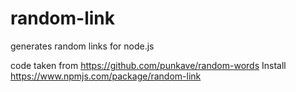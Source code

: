 # random-link
generates random links for node.js

code taken from https://github.com/punkave/random-words
Install https://www.npmjs.com/package/random-link
